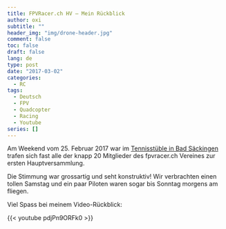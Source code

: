 ```yaml
---
title: FPVRacer.ch HV – Mein Rückblick
author: oxi
subtitle: ""
header_img: "img/drone-header.jpg"
comment: false
toc: false
draft: false
lang: de
type: post
date: "2017-03-02"
categories:
  - RC
tags:
  - Deutsch
  - FPV
  - Quadcopter
  - Racing
  - Youtube
series: []
---
```

Am Weekend vom 25. Februar 2017 war im <a href="http://www.tennisstueble.de/" target="_blank">Tennisstüble in Bad Säckingen</a> trafen sich fast alle der knapp 20 Mitglieder des fpvracer.ch Vereines zur ersten Hauptversammlung.

Die Stimmung war grossartig und seht konstruktiv! Wir verbrachten einen tollen Samstag und ein paar Piloten waren sogar bis Sonntag morgens am fliegen.

Viel Spass bei meinem Video-Rückblick:

{{< youtube pdjPn9ORFk0 >}}
